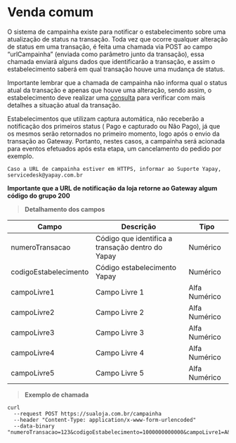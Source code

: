# Venda comum

O sistema de campainha existe para notificar o estabelecimento sobre uma atualização de status na transação. Toda vez que ocorre qualquer alteração de status em uma transação, é feita uma chamada via <span class="post">POST</span> ao campo “urlCampainha” (enviada como parâmetro junto da transação), essa chamada enviará alguns dados que identificarão a transação, e assim o estabelecimento saberá em qual transação houve uma mudança de status.

Importante lembrar que a chamada de campainha não informa qual o status atual da transação e apenas que houve uma alteração, sendo assim, o estabelecimento deve realizar uma [consulta](api-consultar-transacao.md) para verificar com mais detalhes a situação atual da transação.

Estabelecimentos que utilizam captura automática, não receberão a notificação dos primeiros status ( Pago e capturado ou Não Pago), já que os mesmos serão retornados no primeiro momento, logo após o envio da transação ao Gateway.
Portanto, nestes casos, a campainha será acionada para eventos efetuados após esta etapa, um cancelamento do pedido por exemplo.

`Caso a URL de campainha estiver em HTTPS, informar ao Suporte Yapay, servicedesk@yapay.com.br`

**Importante que a URL de notificação da loja retorne ao Gateway algum código do grupo 200**



> **Detalhamento dos campos**

Campo | Descrição | Tipo
----- | --------- | -------
numeroTransacao|	Código que identifica a transação dentro do Yapay|	Numérico
codigoEstabelecimento|	Código estabelecimento Yapay|	Numérico
campoLivre1|	Campo Livre 1|	Alfa Numérico
campoLivre2|	Campo Livre 2|	Alfa Numérico
campoLivre3|	Campo Livre 3|	Alfa Numérico
campoLivre4|	Campo Livre 4|  Alfa Numérico
campoLivre5|	Campo Livre 5|	Alfa Numérico


> **Exemplo de chamada**


```curl
curl
  --request POST https://sualoja.com.br/campainha
  --header "Content-Type: application/x-www-form-urlencoded"
  --data-binary
"numeroTransacao=123&codigoEstabelecimento=1000000000000&campoLivre1=A&campoLivre2=B&campoLivre3"
```
